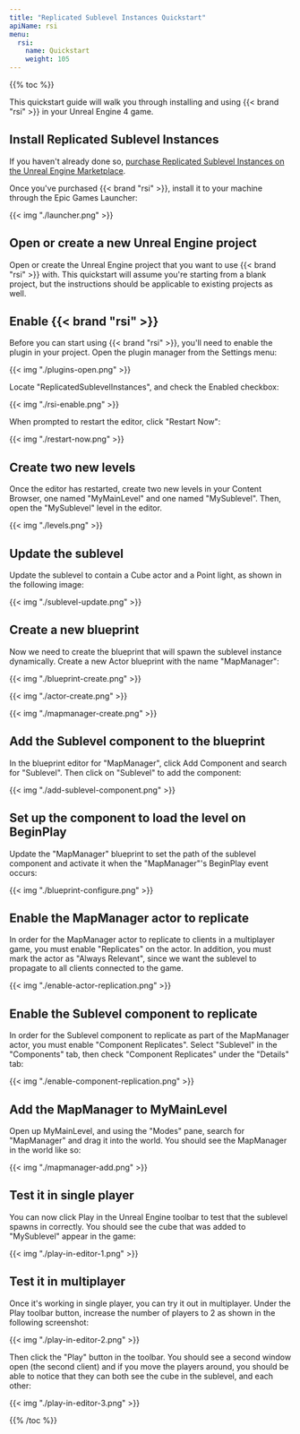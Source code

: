 ```yaml
---
title: "Replicated Sublevel Instances Quickstart"
apiName: rsi
menu:
  rsi:
    name: Quickstart
    weight: 105
---
```

{{% toc %}}

This quickstart guide will walk you through installing and using {{< brand "rsi" >}} in your Unreal Engine 4 game.

## Install Replicated Sublevel Instances

If you haven't already done so, [purchase Replicated Sublevel Instances on the Unreal Engine Marketplace](https://www.unrealengine.com/marketplace/replicated-sublevel-instances).

Once you've purchased {{< brand "rsi" >}}, install it to your machine through the Epic Games Launcher:

{{< img "./launcher.png" >}}

## Open or create a new Unreal Engine project

Open or create the Unreal Engine project that you want to use {{< brand "rsi" >}} with. This quickstart will assume you're starting from a blank project, but the instructions should be applicable to existing projects as well.

## Enable {{< brand "rsi" >}}

Before you can start using {{< brand "rsi" >}}, you'll need to enable the plugin in your project. Open the plugin manager from the Settings menu:

{{< img "./plugins-open.png" >}}

Locate "ReplicatedSublevelInstances", and check the Enabled checkbox:

{{< img "./rsi-enable.png" >}}

When prompted to restart the editor, click "Restart Now":

{{< img "./restart-now.png" >}}

## Create two new levels

Once the editor has restarted, create two new levels in your Content Browser, one named "MyMainLevel" and one named "MySublevel". Then, open the "MySublevel" level in the editor.

{{< img "./levels.png" >}}

## Update the sublevel

Update the sublevel to contain a Cube actor and a Point light, as shown in the following image:

{{< img "./sublevel-update.png" >}}

## Create a new blueprint

Now we need to create the blueprint that will spawn the sublevel instance dynamically. Create a new Actor blueprint with the name "MapManager":

{{< img "./blueprint-create.png" >}}

{{< img "./actor-create.png" >}}

{{< img "./mapmanager-create.png" >}}

## Add the Sublevel component to the blueprint

In the blueprint editor for "MapManager", click Add Component and search for "Sublevel". Then click on "Sublevel" to add the component:

{{< img "./add-sublevel-component.png" >}}

## Set up the component to load the level on BeginPlay

Update the "MapManager" blueprint to set the path of the sublevel component and activate it when the "MapManager"'s BeginPlay event occurs:

{{< img "./blueprint-configure.png" >}}

## Enable the MapManager actor to replicate

In order for the MapManager actor to replicate to clients in a multiplayer game, you must enable "Replicates" on the actor. In addition, you must mark the actor as "Always Relevant", since we want the sublevel to propagate to all clients connected to the game.

{{< img "./enable-actor-replication.png" >}}

## Enable the Sublevel component to replicate

In order for the Sublevel component to replicate as part of the MapManager actor, you must enable "Component Replicates". Select "Sublevel" in the "Components" tab, then check "Component Replicates" under the "Details" tab:

{{< img "./enable-component-replication.png" >}}

## Add the MapManager to MyMainLevel

Open up MyMainLevel, and using the "Modes" pane, search for "MapManager" and drag it into the world. You should see the MapManager in the world like so:

{{< img "./mapmanager-add.png" >}}

## Test it in single player

You can now click Play in the Unreal Engine toolbar to test that the sublevel spawns in correctly. You should see the cube that was added to "MySublevel" appear in the game:

{{< img "./play-in-editor-1.png" >}}

## Test it in multiplayer

Once it's working in single player, you can try it out in multiplayer. Under the Play toolbar button, increase the number of players to 2 as shown in the following screenshot:

{{< img "./play-in-editor-2.png" >}}

Then click the "Play" button in the toolbar. You should see a second window open (the second client) and if you move the players around, you should be able to notice that they can both see the cube in the sublevel, and each other:

{{< img "./play-in-editor-3.png" >}}


{{% /toc %}}